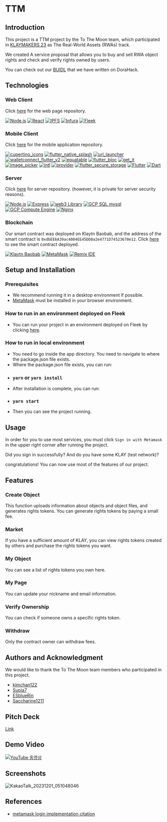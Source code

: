 # TTM

## Introduction
This project is a TTM project by the To The Moon team, which participated in [KLAYMAKERS 23](https://developer.klaytn.foundation/klaymakers23/) as The Real-World Assets (RWAs) track.

We created A service proposal that allows you to buy and sell RWA object rights and check and verify rights owned by users.

You can check out our [BUIDL](https://dorahacks.io/buidl/7621) that we have written on DoraHack.
## Technologies
### Web Client
Click [here](https://github.com/Project-morimori/TTM) for the web page repository.

[![Node.js](https://img.shields.io/badge/Node.js-8CC84B?style=for-the-badge&logo=node.js)](https://nodejs.org/)
[![React](https://img.shields.io/badge/React-61DAFB?style=for-the-badge&logo=react)](https://reactjs.org/)
[![IPFS](https://img.shields.io/badge/IPFS-6DB33F?style=for-the-badge&logo=ipfs)](https://ipfs.io/)
[![Infura](https://img.shields.io/badge/Infura-F6851B?style=for-the-badge&logo=infura)](https://infura.io/)
[![Fleek](https://img.shields.io/badge/Fleek-424242?style=for-the-badge&logo=fleek)](https://fleek.co/)
### Mobile Client
Click [here](https://github.com/Project-morimori/Team_Mori_Application) for the mobile application repository.

[![cupertino_icons](https://img.shields.io/badge/cupertino_icons-0175C2?style=for-the-badge)](https://pub.dev/packages/cupertino_icons)
[![flutter_native_splash](https://img.shields.io/badge/flutter_native_splash-0175C2?style=for-the-badge)](https://pub.dev/packages/flutter_native_splash)
[![url_launcher](https://img.shields.io/badge/url_launcher-0175C2?style=for-the-badge)](https://pub.dev/packages/url_launcher)
[![walletconnect_flutter_v2](https://img.shields.io/badge/walletconnect_flutter_v2-0175C2?style=for-the-badge)](https://pub.dev/packages/walletconnect_flutter_v2)
[![equatable](https://img.shields.io/badge/equatable-0175C2?style=for-the-badge)](https://pub.dev/packages/equatable)
[![flutter_bloc](https://img.shields.io/badge/flutter_bloc-0175C2?style=for-the-badge)](https://pub.dev/packages/flutter_bloc)
[![get_it](https://img.shields.io/badge/get_it-0175C2?style=for-the-badge)](https://pub.dev/packages/get_it)
[![image_picker](https://img.shields.io/badge/image_picker-0175C2?style=for-the-badge)](https://pub.dev/packages/image_picker)
[![intl](https://img.shields.io/badge/intl-0175C2?style=for-the-badge)](https://pub.dev/packages/intl)
[![provider](https://img.shields.io/badge/provider-0175C2?style=for-the-badge)](https://pub.dev/packages/provider)
[![flutter_secure_storage](https://img.shields.io/badge/flutter_secure_storage-0175C2?style=for-the-badge)](https://pub.dev/packages/flutter_secure_storage)
[![Flutter](https://img.shields.io/badge/Flutter-0175C2?style=for-the-badge&logo=flutter)](https://flutter.dev/)
[![Dart](https://img.shields.io/badge/Dart-0175C2?style=for-the-badge&logo=dart)](https://dart.dev/)
### Server
Click [here](https://github.com/Supia7/Klaymakers23) for server repository.
(however, it is private for server security reasons).

[![Node.js](https://img.shields.io/badge/Node.js-8CC84B?style=for-the-badge&logo=node.js)](https://nodejs.org/)
[![Express](https://img.shields.io/badge/Express-000000?style=for-the-badge&logo=express)](https://expressjs.com/)
[![web3 Library](https://img.shields.io/badge/web3_Library-3E74DA?style=for-the-badge)](https://github.com/ethereum/web3.js/)
[![GCP SQL mysql](https://img.shields.io/badge/GCP_SQL_mysql-64A7F6?style=for-the-badge&logo=google-cloud)](https://cloud.google.com/sql/)
[![GCP Compute Engine](https://img.shields.io/badge/GCP_Compute_Engine-64A7F6?style=for-the-badge&logo=google-cloud)](https://cloud.google.com/compute/)
[![Nginx](https://img.shields.io/badge/Nginx-009639?style=for-the-badge&logo=nginx)](https://nginx.org/)
### Blockchain
Our smart contract was deployed on Klaytn Baobab, and the address of the smart contract is `0xdbEE6A39ac4084EE45DD8a2e4771D74523670e12`.
Click [here](https://baobab.klaytnscope.com/account/0xdbEE6A39ac4084EE45DD8a2e4771D74523670e12?tabId=txList) to see the smart contract deployed.

[![Klaytn Baobab](https://img.shields.io/badge/Klaytn_Baobab-00A2E8?style=for-the-badge&logo=klaytn)](https://www.klaytn.com/)
[![MetaMask](https://img.shields.io/badge/MetaMask-E2761B?style=for-the-badge&logo=metamask)](https://metamask.io/)
[![Remix IDE](https://img.shields.io/badge/Remix_IDE-00A6F0?style=for-the-badge&logo=ethereum)](https://remix.ethereum.org/)

## Setup and Installation
### Prerequisites
 - We recommend running it in a desktop environment if possible.
 - [MetaMask](https://metamask.io/download/) must be installed in your browser environment.

### How to run in an environment deployed on Fleek
 - You can run your project in an environment deployed on Fleek by clicking [here](https://ttm.on.fleek.co/).

### How to run in local environment
 - You need to go inside the app directory. You need to navigate to where the package.json file exists.
 - Where the package.json file exists, you can run:
 - ### `yarn` or `yarn install`
 - After installation is complete, you can run:
 - ### `yarn start`
 - Then you can see the project running.

## Usage
In order for you to use most services, you must click `Sign in with Metamask` in the upper right corner after running the project.

Did you sign in successfully? And do you have some KLAY (test network)?

congratulations! You can now use most of the features of our project.

## Features
### Create Object
This function uploads information about objects and object files, and generates rights tokens. You can generate rights tokens by paying a small fee.

### Market
If you have a sufficient amount of KLAY, you can view rights tokens created by others and purchase the rights tokens you want.

### My Object
You can see a list of rights tokens you own here.

### My Page
You can update your nickname and email information.

### Verify Ownership
You can check if someone owns a specific rights token.

### Withdraw
Only the contract owner can withdraw fees.

## Authors and Acknowledgment
We would like to thank the To The Moon team members who participated in this project.
- [kimchan122](https://github.com/kimchan122)
- [Supia7](https://github.com/Supia7)
- [ESblueRin](https://github.com/ESblueRin)
- [Saccharine1211](https://github.com/Saccharine1211)

## Pitch Deck
[Link](https://docs.google.com/presentation/d/19MYsPnsBmzkGFyNUTa4zDzi1xr6bn3gNZ3Zdr_A8wf4/edit?usp=sharing)

## Demo Video
[![YouTube 동영상](https://img.youtube.com/vi/8zTOrLBJe2U/0.jpg)](https://www.youtube.com/watch?v=8zTOrLBJe2U)

## Screenshots
![KakaoTalk_20231201_051048046](https://github.com/Project-morimori/TTM/assets/66289619/2ce065b0-d82b-460e-9edc-b77514da5e27)

## References
- [metamask login implementation citation](https://github.com/kirannonstop/metamask_login_flutter/tree/master)
